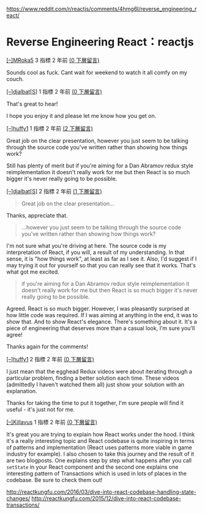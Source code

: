 <a href="https://www.reddit.com/r/reactjs/comments/4hmg6l/reverse_engineering_react/">https://www.reddit.com/r/reactjs/comments/4hmg6l/reverse_engineering_react/</a><div id="articleHeader"><h1>Reverse Engineering React：reactjs</h1></div><div id="thing_t1_d2r1yxn"><div><p><a href="javascript:void(0)" target="_blank">[–]</a><a href="https://www.reddit.com/user/MRoka5" target="_blank">MRoka5</a> 3 指標 <time>2 年前</time> <a href="javascript:void(0)" target="_blank">(0 下層留言)</a></p><div><div><p>Sounds cool as fuck. Cant wait for weekend to watch it all comfy on my couch. </p>
</div>
</div></div></div><div id="thing_t1_d2r24wj"><div><p><a href="javascript:void(0)" target="_blank">[–]</a><a href="https://www.reddit.com/user/djalbat" target="_blank">djalbat</a>[<a href="/r/reactjs/comments/4hmg6l/reverse_engineering_react/" title="原發文者" target="_blank">S</a>] 1 指標 <time>2 年前</time> <a href="javascript:void(0)" target="_blank">(0 下層留言)</a></p><div><div><p>That's great to hear!</p>

<p>I hope you enjoy it and please let me know how you get on.</p>
</div>
</div></div></div><div id="thing_t1_d2r8x3t"><div><p><a href="javascript:void(0)" target="_blank">[–]</a><a href="https://www.reddit.com/user/huffy1" target="_blank">huffy1</a> 1 指標 <time>2 年前</time> <a href="javascript:void(0)" target="_blank">(2 下層留言)</a></p><div><div><p>Great job on the clear presentation, however you just seem to be talking through the source code you've written rather than showing how things work?</p>

<p>Still has plenty of merit but if you're aiming for a Dan Abramov redux style reimplementation it doesn't really work for me but then React is so much bigger it's never really going to be possible.</p>
</div>
</div></div><div><div id="siteTable_t1_d2r8x3t"><div id="thing_t1_d2rephn"><div><p><a href="javascript:void(0)" target="_blank">[–]</a><a href="https://www.reddit.com/user/djalbat" target="_blank">djalbat</a>[<a href="/r/reactjs/comments/4hmg6l/reverse_engineering_react/" title="原發文者" target="_blank">S</a>] 2 指標 <time>2 年前</time> <a href="javascript:void(0)" target="_blank">(1 下層留言)</a></p><div><div><blockquote>
<p>Great job on the clear presentation...</p>
</blockquote>

<p>Thanks, appreciate that.</p>

<blockquote>
<p>...however you just seem to be talking through the source code you've written rather than showing how things work?</p>
</blockquote>

<p>I'm not sure what you're driving at here. The source code is my interpretation of React, if you will, a result of my understanding. In that sense, it is "how things work", at least as far as I see it. Also, I'd suggest if I may trying it out for yourself so that you can really see that it works. That's what got me excited.</p>

<blockquote>
<p>if you're aiming for a Dan Abramov redux style reimplementation it doesn't really work for me but then React is so much bigger it's never really going to be possible.</p>
</blockquote>

<p>Agreed. React is so much bigger. However, I was pleasantly surprised at how little code was required. If I was aiming at anything in the end, it was to show that. And to show React's elegance. There's something about it. It's a piece of engineering that deserves more than a casual look, I'm sure you'll agree!</p>

<p>Thanks again for the comments!</p>
</div>
</div></div><div><div id="siteTable_t1_d2rephn"><div id="thing_t1_d2rfkmq"><div><p><a href="javascript:void(0)" target="_blank">[–]</a><a href="https://www.reddit.com/user/huffy1" target="_blank">huffy1</a> 2 指標 <time>2 年前</time> <a href="javascript:void(0)" target="_blank">(0 下層留言)</a></p><div><div><p>I just mean that the egghead Redux videos were about iterating through a particular problem, finding a better solution each time.  These videos (admittedly I haven't watched them all) just show your solution with an explanation.</p>

<p>Thanks for taking the time to put it together, I'm sure people will find it useful - it's just not for me.</p>
</div>
</div></div></div></div></div></div></div></div></div><div id="thing_t1_d2rq1d7"><div><p><a href="javascript:void(0)" target="_blank">[–]</a><a href="https://www.reddit.com/user/Killavus" target="_blank">Killavus</a> 1 指標 <time>2 年前</time> <a href="javascript:void(0)" target="_blank">(0 下層留言)</a></p><div><div><p>It's great you are trying to explain how React works under the hood. I think it's a really interesting topic and React codebase is quite inspiring in terms of patterns and implementation (React uses patterns more viable in game industry for example). I also chosen to take this journey and the result of it are two blogposts. One explains step by step what happens after you call <code>setState</code> in your React component and the second one explains one interesting pattern of Transactions which is used in lots of places in the codebase. Be sure to check them out!</p>

<p><a href="http://reactkungfu.com/2016/03/dive-into-react-codebase-handling-state-changes/" target="_blank">http://reactkungfu.com/2016/03/dive-into-react-codebase-handling-state-changes/</a>
<a href="http://reactkungfu.com/2015/12/dive-into-react-codebase-transactions/" target="_blank">http://reactkungfu.com/2015/12/dive-into-react-codebase-transactions/</a></p>
</div>
</div></div></div>